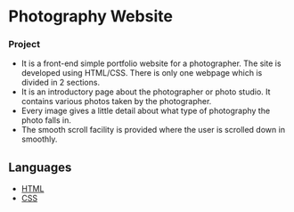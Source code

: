 # Photography Website

### Project

* It is a front-end simple portfolio website for a photographer. The site is developed using HTML/CSS. There is only one webpage which is divided in 2 sections. 
* It is an introductory page about the photographer or photo studio. It contains various photos taken by the photographer.
* Every image gives a little detail about what type of photography the photo falls in. 
* The smooth scroll facility is provided where the user is scrolled down in smoothly.


## Languages

  * [HTML](https://en.wikipedia.org/wiki/HTML)
  * [CSS](https://en.wikipedia.org/wiki/CSS)
